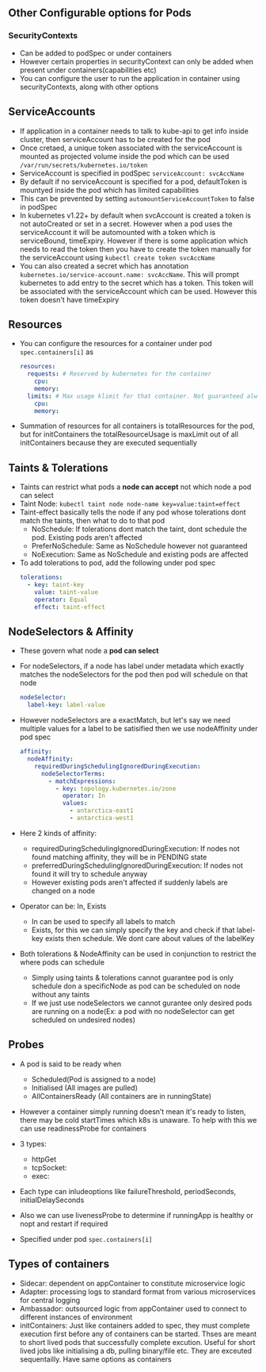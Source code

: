 ## Other Configurable options for Pods
### SecurityContexts
- Can be added to podSpec or under containers
- However certain properties in securityContext can only be added when present under containers(capabilities etc)
- You can configure the user to run the application in container using securityContexts, along with other options

## ServiceAccounts
- If application in a container needs to talk to kube-api to get info inside cluster, then serviceAccount has to be created for the pod 
- Once cretaed, a unique token associated with the serviceAccount is mounted as projected volume inside the pod which can be used  
  `/var/run/secrets/kubernetes.io/token`
- ServiceAccount is specified in podSpec `serviceAccount: svcAccName`
- By default if no serviceAccount is specified for a pod, defaultToken is mountyed inside the pod which has limited capabilities
- This can be prevented by setting `automountServiceAccountToken` to false in podSpec
- In kubernetes v1.22+ by default when svcAccount is created a token is not autoCreated or set in a secret. However when a pod uses the serviceAccount it will be automounted with a token which is serviceBound, timeExpiry. However if there is some application which needs to read the token then you have to create the token manually for the serviceAccount using `kubectl create token svcAccName`
- You can also created a secret which has annotation `kubernetes.io/service-account.name: svcAccName`. This will prompt kubernetes to add entry to the secret which has a token. This token will be associated with the serviceAccount which can be used. However this token doesn't have timeExpiry

## Resources
- You can configure the resources for a container under pod `spec.containers[i]` as
  ```yaml
  resources:
    requests: # Reserved by kubernetes for the container
      cpu:
      memory:
    limits: # Max usage klimit for that container. Not guaranteed always available for that pod
      cpu:
      memory:
  ```
- Summation of resources for all containers is totalResources for the pod, but for initContainers the totalResourceUsage is maxLimit out of all initContainers because they are executed sequentially
  
## Taints & Tolerations
- Taints can restrict what pods a **node can accept** not which node a pod can select
- Taint Node: `kubectl taint node node-name key=value:taint=effect`
- Taint-effect basically tells the node if any pod whose tolerations dont match the taints, then what to do to that pod
  - NoSchedule: If tolerations dont match the taint, dont schedule the pod. Existing pods aren't affected
  - PreferNoSchedule: Same as NoSchedule however not guaranteed
  - NoExecution: Same as NoSchedule and existing pods are affected
- To add tolerations to pod, add the following under pod spec
  ```yaml
  tolerations:
    - key: taint-key
      value: taint-value
      operator: Equal
      effect: taint-effect
  ```

## NodeSelectors & Affinity
- These govern what node a **pod can select**
- For nodeSelectors, if a node has label under metadata which exactly matches the nodeSelectors for the pod then pod will schedule on that node
  ```yaml
  nodeSelector:
    label-key: label-value
  ```
- However nodeSelectors are a exactMatch, but let's say we need multiple values for a label to be satisified then we use nodeAffinity under pod spec
  ```yaml
  affinity:
    nodeAffinity:
      requiredDuringSchedulingIgnoredDuringExecution:
        nodeSelectorTerms:
          - matchExpressions:
            - key: topology.kubernetes.io/zone
              operator: In
              values:
                - antarctica-east1
                - antarctica-west1
  ```
- Here 2 kinds of affinity: 
  - requiredDuringSchedulingIgnoredDuringExecution: If nodes not found matching affinity, they will be in PENDING state
  - preferredDuringSchedulingIgnoredDuringExecution: If nodes not found it will try to schedule anyway
  - However existing pods aren't affected if suddenly labels are changed on a node
- Operator can be: In, Exists
  - In can be used to specify all labels to match
  - Exists, for this we can simply specify the key and check if that label-key exists then schedule. We dont care about values of the labelKey

- Both tolerations & NodeAffinity can be used in conjunction to restrict the where pods can schedule
  - Simply using taints & tolerations cannot guarantee pod is only schedule don a specificNode as pod can be scheduled on node without any taints
  - If we just use nodeSelectors we cannot gurantee only desired pods are running on a node(Ex: a pod with no nodeSelector can get scheduled on undesired nodes)

## Probes
- A pod is said to be ready when
  - Scheduled(Pod is assigned to a node)
  - Initialised (All images are pulled)
  - AllContainersReady (All containers are in runningState)

- However a container simply running doesn’t mean it's ready to listen, there may be cold startTimes which k8s is unaware. To help with this we can use readinessProbe for containers
- 3 types:
  - httpGet
  - tcpSocket:
  - exec:
- Each type can inludeoptions like failureThreshold, periodSeconds, initialDelaySeconds
- Also we can use livenessProbe to determine if runningApp is healthy or nopt and restart if required
- Specified under pod `spec.containers[i]`

## Types of containers
- Sidecar: dependent on appContainer to constitute microservice logic
- Adapter: processing logs to standard format from various microservices for central logging
- Ambassador: outsourced logic from appContainer used to connect to different instances of environment
- initContainers: Just like containers added to spec, they must complete execution first before any of containers can be started. Thses are meant to short lived pods that successfully complete excution. Useful for short lived jobs  like initialising a db, pulling binary/file etc. They are exceuted sequentailly. Have same options as containers
